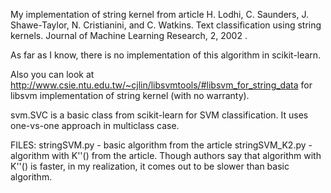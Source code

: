 My implementation of string kernel from article
    H. Lodhi, C. Saunders, J. Shawe-Taylor, N. Cristianini, and C. Watkins.
    Text classification using string kernels. Journal of Machine Learning Research, 2, 2002 .

As far as I know, there is no implementation of this algorithm in scikit-learn.

Also you can look at http://www.csie.ntu.edu.tw/~cjlin/libsvmtools/#libsvm_for_string_data for libsvm implementation
of string kernel (with no warranty).

svm.SVC is a basic class from scikit-learn for SVM classification. It uses one-vs-one approach in multiclass case.

FILES:
stringSVM.py - basic algorithm from the article
stringSVM_K2.py - algorithm with K''() from the article. Though authors say that algorithm with K''() is faster,
    in my realization, it comes out to be slower than basic algorithm.